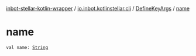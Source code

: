 [inbot-stellar-kotlin-wrapper](../../index.md) / [io.inbot.kotlinstellar.cli](../index.md) / [DefineKeyArgs](index.md) / [name](./name.md)

# name

`val name: `[`String`](https://kotlinlang.org/api/latest/jvm/stdlib/kotlin/-string/index.html)